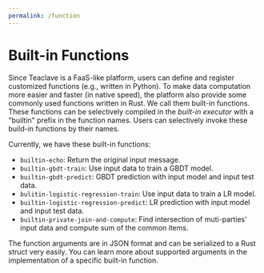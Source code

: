 ```yaml
---
permalink: /function
---
```


# Built-in Functions

Since Teaclave is a FaaS-like platform, users can define and register customized
functions (e.g., written in Python). To make data computation more easier and
faster (in native speed), the platform also provide some commonly used functions
written in Rust. We call them built-in functions. These functions can be
selectively compiled in the *built-in executor* with a "builtin" prefix in the
function names. Users can selectively invoke these build-in functions by their
names.

Currently, we have these built-in functions:
  - `builtin-echo`: Return the original input message.
  - `builtin-gbdt-train`: Use input data to train a GBDT model.
  - `builtin-gbdt-predict`: GBDT prediction with input model and input test data.
  - `bulitin-logistic-regression-train`: Use input data to train a LR model.
  - `builtin-logistic-regression-predict`: LR prediction with input model and input test data.
  - `builtin-private-join-and-compute`: Find intersection of muti-parties' input
    data and compute sum of the common items.
  
The function arguments are in JSON format and can be serialized to a Rust struct
very easily. You can learn more about supported arguments in the implementation
of a specific built-in function.
